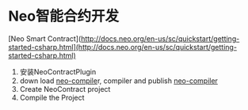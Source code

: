 # Neo智能合约开发

[Neo Smart Contract\]\(http://docs.neo.org/en-us/sc/quickstart/getting-started-csharp.html](http://docs.neo.org/en-us/sc/quickstart/getting-started-csharp.html)

1. 安装NeoContractPlugin
2. down load [neo-compile](https://github.com/neo-project/neo-compiler)r, compiler and publish [neo-compiler](https://github.com/neo-project/neo-compiler)
3. Create NeoContract project
4. Compile the Project



